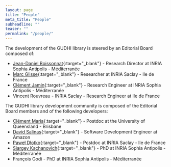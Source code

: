 ```yaml
---
layout: page
title: "People"
meta_title: "People"
subheadline: ""
teaser: ""
permalink: "/people/"
---
```


The development of the GUDHI library is steered by an Editorial Board composed of:

- [Jean-Daniel Boissonnat][1]{:target="_blank"} - Research Director at INRIA Sophia Antipolis - M&eacute;diterran&eacute;e
- [Marc Glisse][2]{:target="_blank"} - Researcher at INRIA Saclay - Ile de France
- [Cl&eacute;ment Jamin][3]{:target="_blank"} - Research Engineer at INRIA Sophia Antipolis - M&eacute;diterran&eacute;e
- Vincent Rouvreau - INRIA Saclay - Research Engineer at Ile de France

The GUDHI library development community is composed of the Editorial Board members and of the following developers:

- [Cl&eacute;ment Maria][4]{:target="_blank"} - Postdoc at the University of Queensland - Brisbane
- [David Salinas][5]{:target="_blank"} - Software Development Engineer at Amazon
- [Pawe&#322; D&#322;otko][6]{:target="_blank"} - Postdoc at INRIA Saclay - Ile de France
- [Siargey Kachanovich][7]{:target="_blank"} - PhD at INRIA Sophia Antipolis - M&eacute;diterran&eacute;e
- Fran&ccedil;ois Godi - PhD at INRIA Sophia Antipolis - M&eacute;diterran&eacute;e

 [1]: http://www-sop.inria.fr/members/Jean-Daniel.Boissonnat/
 [2]: http://geometrica.saclay.inria.fr/team/Marc.Glisse/
 [3]: https://cjamin.github.io/
 [4]: http://www-sop.inria.fr/members/Clement.Maria/
 [5]: https://sites.google.com/site/davidsalinascompgeo/
 [6]: http://pages.saclay.inria.fr/pawel.dlotko/
 [7]: http://perso.eleves.ens-rennes.fr/~skachano/index.html

